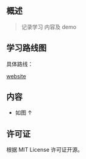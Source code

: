 ## 概述

> 记录学习 内容及 demo

## 学习路线图




具体路线：

[website](https://www.processon.com/view/link/5d3a5947e4b0511f13134ced#outline ':include :type=iframe width=100% height=800px')


## 内容

- 如图 ↑


## 许可证

根据 MIT License 许可证开源。
